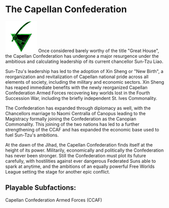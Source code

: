 # The Capellan Confederation

![Capellan Confederation](../_img/capellanConfederation.gif) Once considered barely worthy of the title "Great House", the Capellan Confederation has undergone a major resurgence under the ambitious and calculating leadership of its current chancellor Sun-Tzu Liao.

Sun-Tzu's leadership has led to the adoption of Xin Sheng or "New Birth", a reorganization and revitalization of Capellan national pride across all elements of society, including the military and economic sectors. Xin Sheng has reaped immediate benefits with the newly reorganized Capellan Confederation Armed Forces recovering key worlds lost in the Fourth Succession War, including the briefly independent St. Ives Commonality.

The Confederation has expanded through diplomacy as well, with the Chancellors marriage to Naomi Centralla of Canopus leading to the Magistracy formally joining the Confederation as the Canopian Commonality. This joining of the two nations has led to a further strengthening of the CCAF and has expanded the economic base used to fuel Sun-Tzu's ambitions.

At the dawn of the Jihad, the Capellan Confederation finds itself at the height of its power. Militarily, economically and politically the Confederation has never been stronger. Still the Confederation must plot its future carefully, with hostilities against ever dangerous Federated Suns able to spark at anytime, and the ambitions of an equally powerful Free Worlds League setting the stage for another epic conflict.

## Playable Subfactions:

Capellan Confederation Armed Forces (CCAF)